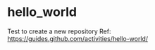 # hello_world
Test to create a new repository
Ref: https://guides.github.com/activities/hello-world/
